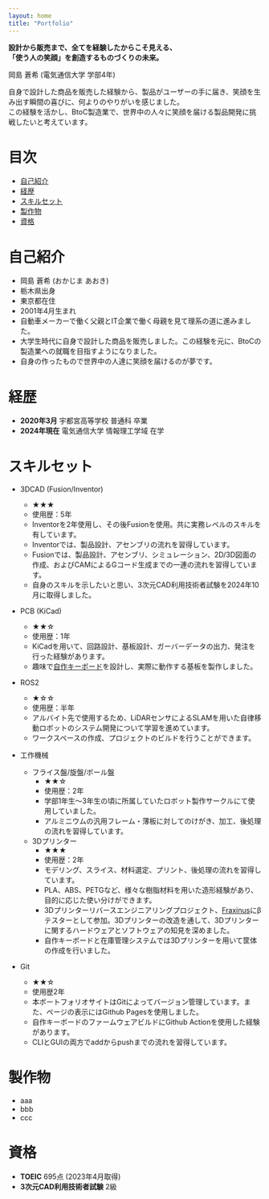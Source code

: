 ```yaml
---
layout: home
title: "Portfolio"
---
```


<!--
初期案：
こんにちは。学部4年生の岡島蒼希です。  
BtoCの製造業への就職を目指しています。

案1：
**「つくる」で、世界を笑顔に。**

岡島 蒼希 (電気通信大学 学部4年)  
BtoC製造業で、自身のアイデアを形にし、世界中の人々に笑顔を届けたい。

案2：
**ものづくりで、世界を笑顔に。**

岡島 蒼希

電気通信大学で培った、設計・開発スキル。  
「自身の作ったもので世界中の人達に笑顔を届ける」という情熱を胸に、  
BtoC製品を通じて、多くの人に喜びを届ける仕事がしたい。

案3：
**「自身の設計した商品を販売した経験 × BtoC製造業」 = 「世界中に笑顔を届ける」**

岡島 蒼希 (電気通信大学 学部4年)

大学で学んだ設計・開発スキルと、自身で設計した商品を販売した経験を活かし、  
BtoC製造業の最前線で、多くの人に喜びを届けたい。

案4：
-->

**設計から販売まで、全てを経験したからこそ見える、  
「使う人の笑顔」を創造するものづくりの未来。**

岡島 蒼希 (電気通信大学 学部4年)

自身で設計した商品を販売した経験から、製品がユーザーの手に届き、笑顔を生み出す瞬間の喜びに、何よりのやりがいを感じました。  
この経験を活かし、BtoC製造業で、世界中の人々に笑顔を届ける製品開発に挑戦したいと考えています。

# 目次
- [自己紹介](#自己紹介)
- [経歴](#経歴)
- [スキルセット](#スキルセット)
- [製作物](#製作物)
- [資格](#資格)

# 自己紹介
- 岡島 蒼希 (おかじま あおき)
- 栃木県出身
- 東京都在住
- 2001年4月生まれ
- 自動車メーカーで働く父親とIT企業で働く母親を見て理系の道に進みました。
- 大学生時代に自身で設計した商品を販売しました。この経験を元に、BtoCの製造業への就職を目指すようになりました。
- 自身の作ったもので世界中の人達に笑顔を届けるのが夢です。

# 経歴
- **2020年3月** 宇都宮高等学校 普通科 卒業
- **2024年現在** 電気通信大学 情報理工学域 在学

# スキルセット
- 3DCAD (Fusion/Inventor)
    - ★★★
    - 使用歴：5年
    - Inventorを2年使用し、その後Fusionを使用。共に実務レベルのスキルを有しています。
    - Inventorでは、製品設計、アセンブリの流れを習得しています。
    - Fusionでは、製品設計、アセンブリ、シミュレーション、2D/3D図面の作成、およびCAMによるGコード生成までの一連の流れを習得しています。
    - 自身のスキルを示したいと思い、3次元CAD利用技術者試験を2024年10月に取得しました。
    <!-- - **特に、[製作物名]では、[具体的な技術]を用いて[具体的な成果]を達成しました。(内部リンク)** -->

- PCB (KiCad)
    - ★★☆
    - 使用歴：1年
    - KiCadを用いて、回路設計、基板設計、ガーバーデータの出力、発注を行った経験があります。
    - 趣味で[自作キーボード](#自作キーボード)を設計し、実際に動作する基板を製作しました。

- ROS2
    - ★☆☆
    - 使用歴：半年
    - アルバイト先で使用するため、LiDARセンサによるSLAMを用いた自律移動ロボットのシステム開発について学習を進めています。
    - ワークスペースの作成、プロジェクトのビルドを行うことができます。

- 工作機械
    - フライス盤/旋盤/ボール盤
        - ★★☆
        - 使用歴：2年
        - 学部1年生～3年生の頃に所属していたロボット製作サークルにて使用していました。
        - アルミニウムの汎用フレーム・薄板に対してのけがき、加工、後処理の流れを習得しています。
    - 3Dプリンター
        - ★★★
        - 使用歴：2年
        - モデリング、スライス、材料選定、プリント、後処理の流れを習得しています。
        - PLA、ABS、PETGなど、様々な樹脂材料を用いた造形経験があり、目的に応じた使い分けができます。
        <!--
        - サポート材の除去や表面処理などの後加工についても知見があります。
        -->
        <!--
        - スライサーソフトを用いて、造形条件の最適化を行うことができます。
        -->
        - 3Dプリンターリバースエンジニアリングプロジェクト、[Fraxinus](https://fraxinus.jp/)にβテスターとして参加。3Dプリンターの改造を通して、3Dプリンターに関するハードウェアとソフトウェアの知見を深めました。
        - 自作キーボードと在庫管理システムでは3Dプリンターを用いて筐体の作成を行いました。

- Git
    - ★★☆
    - 使用歴2年
    - 本ポートフォリオサイトはGitによってバージョン管理しています。また、ページの表示にはGithub Pagesを使用しました。
    - 自作キーボードのファームウェアビルドにGithub Actionを使用した経験があります。
    - CLIとGUIの両方でaddからpushまでの流れを習得しています。


# 製作物
- aaa
- bbb
- ccc

# 資格
- **TOEIC** 695点 (2023年4月取得)
- **3次元CAD利用技術者試験** 2級